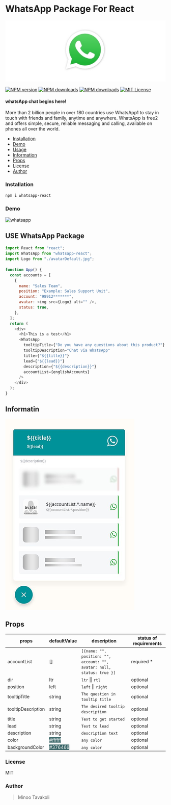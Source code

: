 # WhatsApp Package For React

![whatsapp](https://github.com/MinooTavakoli/whatsApp-react/blob/main/public/whatsApp-logo.jpg)

[![NPM version][npm-version-image]][npm-url] [![NPM downloads][npm-downloads-size-image]][npm-url] [![NPM downloads][npm-downloads-image]][downloads-url] [![MIT License][license-image]][license-url]

#### whatsApp chat begins here!

More than 2 billion people in over 180 countries use WhatsApp1 to stay in touch with friends and family, anytime and anywhere. WhatsApp is free2 and offers simple, secure, reliable messaging and calling, available on phones all over the world.

- [Installation](#installation)
- [Demo](#demo)
- [Usage](#use-whatsapp-package)
- [Information](#information)
- [Props](#props)
- [License](#license)
- [Author](#author)

### Installation

```bash
npm i whatsapp-react
```

### Demo

![whatsapp](https://github.com/MinooTavakoli/whatsApp-react/blob/main/public/whatsapp-demo.gif)

## USE WhatsApp Package

```js
import React from "react";
import WhatsApp from "whatsapp-react";
import Logo from "./avatarDefault.jpg";

function App() {
  const accounts = [
    {
      name: "Sales Team",
      position: "Example: Sales Support Unit",
      account: "98912*******",
      avatar: <img src={Logo} alt="" />,
      status: true,
    },
  ];
  return (
    <div>
      <h1>This is a test</h1>
      <WhatsApp
        tooltipTitle={"Do you have any questions about this product?"}
        tooltipDescription="Chat via WhatsApp"
        title={"${{title}}"}
        lead={"${{lead}}"}
        description={"${{description}}"}
        accountList={englishAccounts}
      />
    </div>
  );
}
```

## Informatin

![whatsapp](https://github.com/MinooTavakoli/whatsApp-react/blob/main/public/information.jpeg)

## Props

| props              | defaultValue                                               | description                                                            | status of requirements |
| ------------------ | ---------------------------------------------------------- | ---------------------------------------------------------------------- | ---------------------- |
| accountList        | []                                                         | `[{name: "", position: "", account: "", avatar: null, status: true }]` | required \*            |
| dir                | ltr                                                        | `ltr` \|\| `rtl`                                                       | optional               |
| position           | left                                                       | `left` \|\| `right`                                                    | optional               |
| tooltipTitle       | string                                                     | `The question in tooltip title`                                        | optional               |
| tooltipDescription | string                                                     | `The desired tooltip description`                                      | optional               |
| title              | string                                                     | `Text to get started`                                                  | optional               |
| lead               | string                                                     | `Text to lead`                                                         | optional               |
| description        | string                                                     | `description text`                                                     | optional               |
| color              | <span style="background:#376466;color:#fff">#ffffff</span> | `any color`                                                            | optional               |
| backgroundColor    | <span style="background:#376466;color:#fff">#376466</span> | `any color`                                                            | optional               |

### License

MIT

### Author

> Minoo Tavakoli

[license-image]: http://img.shields.io/npm/l/whatsapp-react.svg?style=flat
[license-url]: LICENSE
[npm-url]: https://npmjs.org/package/whatsapp-react
[npm-version-image]: http://img.shields.io/npm/v/whatsapp-react.svg?style=flat
[npm-downloads-image]: http://img.shields.io/npm/dm/whatsapp-react.svg?style=flat
[npm-downloads-size-image]: https://img.shields.io/bundlephobia/minzip/whatsapp-react.svg?style=flat
[downloads-url]: https://npmcharts.com/compare/whatsapp-react?minimal=true
